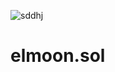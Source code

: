 
![sddhj](https://user-images.githubusercontent.com/91477397/193270541-31ec2535-fcde-48e4-8496-c596de81540c.png)

# elmoon.sol
